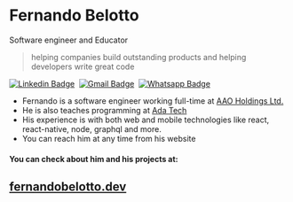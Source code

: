 
# Fernando Belotto
  Software engineer and Educator

> helping companies build outstanding products and helping developers write great code

[![Linkedin Badge](https://img.shields.io/badge/-LinkedIn-0077B5?style=flat&logo=Linkedin&logoColor=white&link=https://www.linkedin.com/in/fernando-gabriel-bosco/)](https://www.linkedin.com/in/fernando-gabriel-bosco/)&nbsp;
[![Gmail Badge](https://img.shields.io/badge/-Gmail-c5392a?style=flat&logo=Gmail&logoColor=white&link=mailto:fernando.bbosco@gmail.com)](mailto:fernando.bbosco@gmail.com)&nbsp;
[![Whatsapp Badge](https://img.shields.io/badge/-Whatsapp-2DB540?style=flat&labelColor=whatsapp&logo=whatsapp&logoColor=white&link=https://api.whatsapp.com/send?phone=5519997773727)](https://api.whatsapp.com/send?phone=5519997773727)&nbsp;


- Fernando is a software engineer working full-time at [AAO Holdings Ltd.](https://www.linkedin.com/company/aao-holdings-ltd/mycompany/)
- He is also teaches programming at [Ada Tech](https://letscode.com.br/)
- His experience is with both web and mobile technologies like react, react-native, node, graphql and more.
- You can reach him at any time from his website


#### You can check about him and his projects at:
##  **[fernandobelotto.dev](https://fernandobelotto.dev)**
